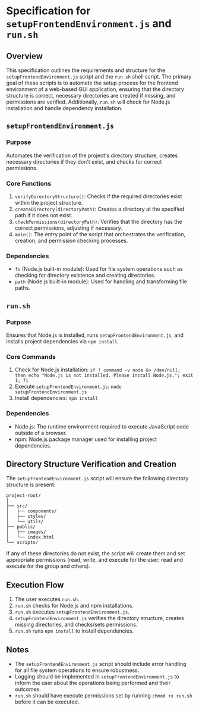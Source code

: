 # Specification for `setupFrontendEnvironment.js` and `run.sh`

## Overview

This specification outlines the requirements and structure for the `setupFrontendEnvironment.js` script and the `run.sh` shell script. The primary goal of these scripts is to automate the setup process for the frontend environment of a web-based GUI application, ensuring that the directory structure is correct, necessary directories are created if missing, and permissions are verified. Additionally, `run.sh` will check for Node.js installation and handle dependency installation.

## `setupFrontendEnvironment.js`

### Purpose

Automates the verification of the project's directory structure, creates necessary directories if they don't exist, and checks for correct permissions.

### Core Functions

1. `verifyDirectoryStructure()`: Checks if the required directories exist within the project structure.
2. `createDirectory(directoryPath)`: Creates a directory at the specified path if it does not exist.
3. `checkPermissions(directoryPath)`: Verifies that the directory has the correct permissions, adjusting if necessary.
4. `main()`: The entry point of the script that orchestrates the verification, creation, and permission checking processes.

### Dependencies

- `fs` (Node.js built-in module): Used for file system operations such as checking for directory existence and creating directories.
- `path` (Node.js built-in module): Used for handling and transforming file paths.

## `run.sh`

### Purpose

Ensures that Node.js is installed, runs `setupFrontendEnvironment.js`, and installs project dependencies via `npm install`.

### Core Commands

1. Check for Node.js installation: `if ! command -v node &> /dev/null; then echo "Node.js is not installed. Please install Node.js."; exit 1; fi`
2. Execute `setupFrontendEnvironment.js`: `node setupFrontendEnvironment.js`
3. Install dependencies: `npm install`

### Dependencies

- Node.js: The runtime environment required to execute JavaScript code outside of a browser.
- npm: Node.js package manager used for installing project dependencies.

## Directory Structure Verification and Creation

The `setupFrontendEnvironment.js` script will ensure the following directory structure is present:

```
project-root/
│
├── src/
│   ├── components/
│   ├── styles/
│   └── utils/
├── public/
│   ├── images/
│   └── index.html
└── scripts/
```

If any of these directories do not exist, the script will create them and set appropriate permissions (read, write, and execute for the user; read and execute for the group and others).

## Execution Flow

1. The user executes `run.sh`.
2. `run.sh` checks for Node.js and npm installations.
3. `run.sh` executes `setupFrontendEnvironment.js`.
4. `setupFrontendEnvironment.js` verifies the directory structure, creates missing directories, and checks/sets permissions.
5. `run.sh` runs `npm install` to install dependencies.

## Notes

- The `setupFrontendEnvironment.js` script should include error handling for all file system operations to ensure robustness.
- Logging should be implemented in `setupFrontendEnvironment.js` to inform the user about the operations being performed and their outcomes.
- `run.sh` should have execute permissions set by running `chmod +x run.sh` before it can be executed.